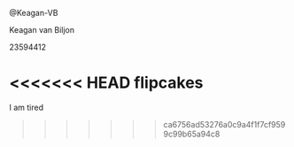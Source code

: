 @Keagan-VB

Keagan van Biljon

23594412

<<<<<<< HEAD
flipcakes
=======
I am tired 
>>>>>>> ca6756ad53276a0c9a4f1f7cf9599c99b65a94c8
